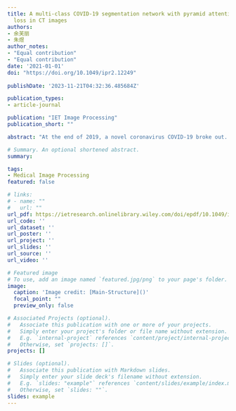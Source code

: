 ```yaml
---
title: A multi-class COVID-19 segmentation network with pyramid attention and edge
  loss in CT images
authors:
- 余芙丽
- 朱煜
author_notes:
- "Equal contribution"
- "Equal contribution"
date: '2021-01-01'
doi: "https://doi.org/10.1049/ipr2.12249"
 
publishDate: '2023-11-21T04:32:36.485684Z'

publication_types:
- article-journal

publication: "IET Image Processing"
publication_short: ""

abstract: "At the end of 2019, a novel coronavirus COVID-19 broke out. Due to its high contagiousness, more than 74 million people have been infected worldwide. Automatic segmentation of the COVID-19 lesion area in CT images is an effective auxiliary medical technology which can quantitatively diagnose and judge the severity of the disease. In this paper, a multi-class COVID-19 CT image segmentation network is proposed, which includes a pyramid attention module to extract multi-scale contextual attention information, and a residual convolution module to improve the discriminative ability of the network. A wavelet edge loss function is also proposed to extract edge features of the lesion area to improve the segmentation accuracy. For the experiment, a dataset of 4369 CT slices is constructed, including three symptoms: ground glass opacities, interstitial infiltrates, and lung consolidation. The dice similarity coefficients of three symptoms of the model achieve 0.7704, 0.7900, 0.8241 respectively. The performance of the proposed network on public dataset COVID-SemiSeg is also evaluated. The results demonstrate that this model outperforms other state-of-the-art methods and can be a powerful tool to assist in the diagnosis of positive infection cases, and promote the development of intelligent technology in the medical field."

# Summary. An optional shortened abstract.
summary: 

tags:
- Medical Image Processing
featured: false

# links:
# - name: ""
#   url: ""
url_pdf: https://ietresearch.onlinelibrary.wiley.com/doi/epdf/10.1049/ipr2.12249
url_code: ''
url_dataset: ''
url_poster: ''
url_project: ''
url_slides: ''
url_source: ''
url_video: ''

# Featured image
# To use, add an image named `featured.jpg/png` to your page's folder. 
image:
  caption: 'Image credit: [Main-Structure]()'
  focal_point: ""
  preview_only: false

# Associated Projects (optional).
#   Associate this publication with one or more of your projects.
#   Simply enter your project's folder or file name without extension.
#   E.g. `internal-project` references `content/project/internal-project/index.md`.
#   Otherwise, set `projects: []`.
projects: []

# Slides (optional).
#   Associate this publication with Markdown slides.
#   Simply enter your slide deck's filename without extension.
#   E.g. `slides: "example"` references `content/slides/example/index.md`.
#   Otherwise, set `slides: ""`.
slides: example
---
```


